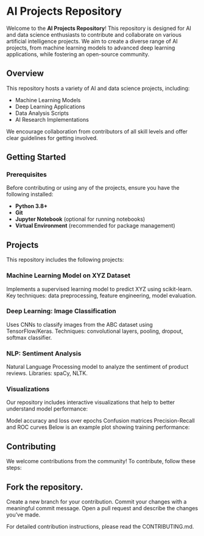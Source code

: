 # AI Projects Repository

Welcome to the **AI Projects Repository**! This repository is designed for AI and data science enthusiasts to contribute and collaborate on various artificial intelligence projects. We aim to create a diverse range of AI projects, from machine learning models to advanced deep learning applications, while fostering an open-source community.


## Overview

This repository hosts a variety of AI and data science projects, including:
- Machine Learning Models
- Deep Learning Applications
- Data Analysis Scripts
- AI Research Implementations

We encourage collaboration from contributors of all skill levels and offer clear guidelines for getting involved.

## Getting Started

### Prerequisites

Before contributing or using any of the projects, ensure you have the following installed:
- **Python 3.8+**
- **Git**
- **Jupyter Notebook** (optional for running notebooks)
- **Virtual Environment** (recommended for package management)

## Projects
This repository includes the following projects:

### Machine Learning Model on XYZ Dataset

Implements a supervised learning model to predict XYZ using scikit-learn.
Key techniques: data preprocessing, feature engineering, model evaluation.

### Deep Learning: Image Classification

Uses CNNs to classify images from the ABC dataset using TensorFlow/Keras.
Techniques: convolutional layers, pooling, dropout, softmax classifier.

### NLP: Sentiment Analysis

Natural Language Processing model to analyze the sentiment of product reviews.
Libraries: spaCy, NLTK.

### Visualizations
Our repository includes interactive visualizations that help to better understand model performance:

Model accuracy and loss over epochs
Confusion matrices
Precision-Recall and ROC curves
Below is an example plot showing training performance:


## Contributing
We welcome contributions from the community! To contribute, follow these steps:

## Fork the repository.
Create a new branch for your contribution.
Commit your changes with a meaningful commit message.
Open a pull request and describe the changes you’ve made.

For detailed contribution instructions, please read the CONTRIBUTING.md.
